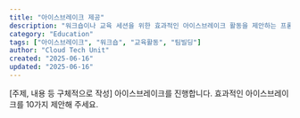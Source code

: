 ```yaml
---
title: "아이스브레이크 제공"
description: "워크숍이나 교육 세션을 위한 효과적인 아이스브레이크 활동을 제안하는 프롬프트"
category: "Education"
tags: ["아이스브레이크", "워크숍", "교육활동", "팀빌딩"]
author: "Cloud Tech Unit"
created: "2025-06-16"
updated: "2025-06-16"
---
```


[주제, 내용 등 구체적으로 작성] 아이스브레이크를 진행합니다.
효과적인 아이스브레이크를 10가지 제안해 주세요.
